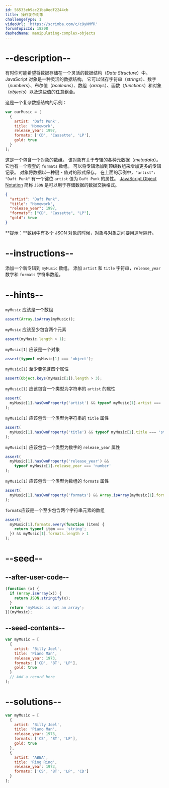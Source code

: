 ```yaml
---
id: 56533eb9ac21ba0edf2244cb
title: 操作复杂对象
challengeType: 1
videoUrl: 'https://scrimba.com/c/c9yNMfR'
forumTopicId: 18208
dashedName: manipulating-complex-objects
---
```


# --description--

有时你可能希望将数据存储在一个灵活的数据结构（<dfn>Data Structure</dfn>）中。 JavaScript 对象是一种灵活的数据结构。 它可以储存字符串（<dfn>strings</dfn>）、数字（<dfn>numbers</dfn>）、布尔值（<dfn>booleans</dfn>）、数组（<dfn>arrays</dfn>）、函数（<dfn>functions</dfn>）和对象（<dfn>objects</dfn>）以及这些值的任意组合。

这是一个复杂数据结构的示例：

```js
var ourMusic = [
  {
    artist: 'Daft Punk',
    title: 'Homework',
    release_year: 1997,
    formats: ['CD', 'Cassette', 'LP'],
    gold: true
  }
];
```

这是一个包含一个对象的数组。 该对象有关于专辑的各种元数据（<dfn>metadata</dfn>）。 它也有一个嵌套的 `formats` 数组。 可以将专辑添加到顶级数组来增加更多的专辑记录。 对象将数据以一种键 - 值对的形式保存。 在上面的示例中，`"artist": "Daft Punk"` 有一个键位 `artist` 值为 `Daft Punk` 的属性。 [JavaScript Object Notation](http://www.json.org/) 简称 `JSON` 是可以用于存储数据的数据交换格式。

```json
{
  "artist": "Daft Punk",
  "title": "Homework",
  "release_year": 1997,
  "formats": ["CD", "Cassette", "LP"],
  "gold": true
}
```

**提示：**数组中有多个 JSON 对象的时候，对象与对象之间要用逗号隔开。

# --instructions--

添加一个新专辑到 `myMusic` 数组。 添加 `artist` 和 `title` 字符串，`release_year` 数字和 `formats` 字符串数组。

# --hints--

`myMusic` 应该是一个数组

```js
assert(Array.isArray(myMusic));
```

`myMusic` 应该至少包含两个元素

```js
assert(myMusic.length > 1);
```

`myMusic[1]` 应该是一个对象

```js
assert(typeof myMusic[1] === 'object');
```

`myMusic[1]` 至少要包含四个属性

```js
assert(Object.keys(myMusic[1]).length > 3);
```

`myMusic[1]` 应该包含一个类型为字符串的 `artist` 的属性

```js
assert(
  myMusic[1].hasOwnProperty('artist') && typeof myMusic[1].artist === 'string'
);
```

`myMusic[1]` 应该包含一个类型为字符串的 `title` 属性

```js
assert(
  myMusic[1].hasOwnProperty('title') && typeof myMusic[1].title === 'string'
);
```

`myMusic[1]` 应该包含一个类型为数字的 `release_year` 属性

```js
assert(
  myMusic[1].hasOwnProperty('release_year') &&
    typeof myMusic[1].release_year === 'number'
);
```

`myMusic[1]` 应该包含一个类型为数组的 `formats` 属性

```js
assert(
  myMusic[1].hasOwnProperty('formats') && Array.isArray(myMusic[1].formats)
);
```

`formats`应该是一个至少包含两个字符串元素的数组

```js
assert(
  myMusic[1].formats.every(function (item) {
    return typeof item === 'string';
  }) && myMusic[1].formats.length > 1
);
```

# --seed--

## --after-user-code--

```js
(function (x) {
  if (Array.isArray(x)) {
    return JSON.stringify(x);
  }
  return 'myMusic is not an array';
})(myMusic);
```

## --seed-contents--

```js
var myMusic = [
  {
    artist: 'Billy Joel',
    title: 'Piano Man',
    release_year: 1973,
    formats: ['CD', '8T', 'LP'],
    gold: true
  }
  // Add a record here
];
```

# --solutions--

```js
var myMusic = [
  {
    artist: 'Billy Joel',
    title: 'Piano Man',
    release_year: 1973,
    formats: ['CS', '8T', 'LP'],
    gold: true
  },
  {
    artist: 'ABBA',
    title: 'Ring Ring',
    release_year: 1973,
    formats: ['CS', '8T', 'LP', 'CD']
  }
];
```

